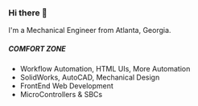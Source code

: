 ### Hi there 👋

I'm a Mechanical Engineer from Atlanta, Georgia. 

##### COMFORT ZONE

- Workflow Automation, HTML UIs, More Automation
- SolidWorks, AutoCAD, Mechanical Design
- FrontEnd Web Development
- MicroControllers & SBCs
